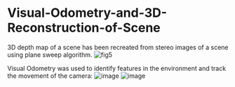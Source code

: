 # Visual-Odometry-and-3D-Reconstruction-of-Scene
3D depth map of a scene has been recreated from stereo images of a scene using plane sweep algorithm. 
![fig5](https://user-images.githubusercontent.com/120504031/218338398-4683e3eb-81c2-497d-a597-8a04b32fffec.png)

Visual Odometry was used to identify features in the environment and track the movement of the camera:
![image](https://user-images.githubusercontent.com/120504031/218338946-fec050d0-e505-4803-87ab-e1ecc75e3b7f.png)
![image](https://user-images.githubusercontent.com/120504031/218338962-ee67b93b-c3dd-4527-a2af-f48c0df056bc.png)

